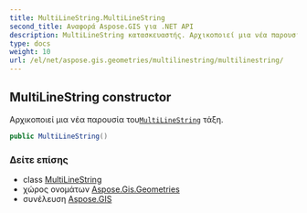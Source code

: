 ```yaml
---
title: MultiLineString.MultiLineString
second_title: Αναφορά Aspose.GIS για .NET API
description: MultiLineString κατασκευαστής. Αρχικοποιεί μια νέα παρουσία τουMultiLineString τάξη.
type: docs
weight: 10
url: /el/net/aspose.gis.geometries/multilinestring/multilinestring/
---
```

## MultiLineString constructor

Αρχικοποιεί μια νέα παρουσία του[`MultiLineString`](../) τάξη.

```csharp
public MultiLineString()
```

### Δείτε επίσης

* class [MultiLineString](../)
* χώρος ονομάτων [Aspose.Gis.Geometries](../../multilinestring/)
* συνέλευση [Aspose.GIS](../../../)


